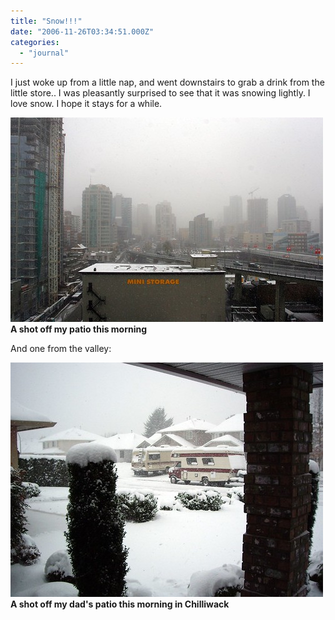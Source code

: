 ```yaml
---
title: "Snow!!!"
date: "2006-11-26T03:34:51.000Z"
categories: 
  - "journal"
---
```


I just woke up from a little nap, and went downstairs to grab a drink from the little store.. I was pleasantly surprised to see that it was snowing lightly. I love snow. I hope it stays for a while.

[![Snow](images/306902069_9d0a006f06.jpg)](http://www.flickr.com/photos/duanestorey/306902069/) **A shot off my patio this morning**

And one from the valley:

[![SnowChwk](images/306908761_fa4320d570.jpg)](http://www.flickr.com/photos/duanestorey/306908761/) **A shot off my dad's patio this morning in Chilliwack**
